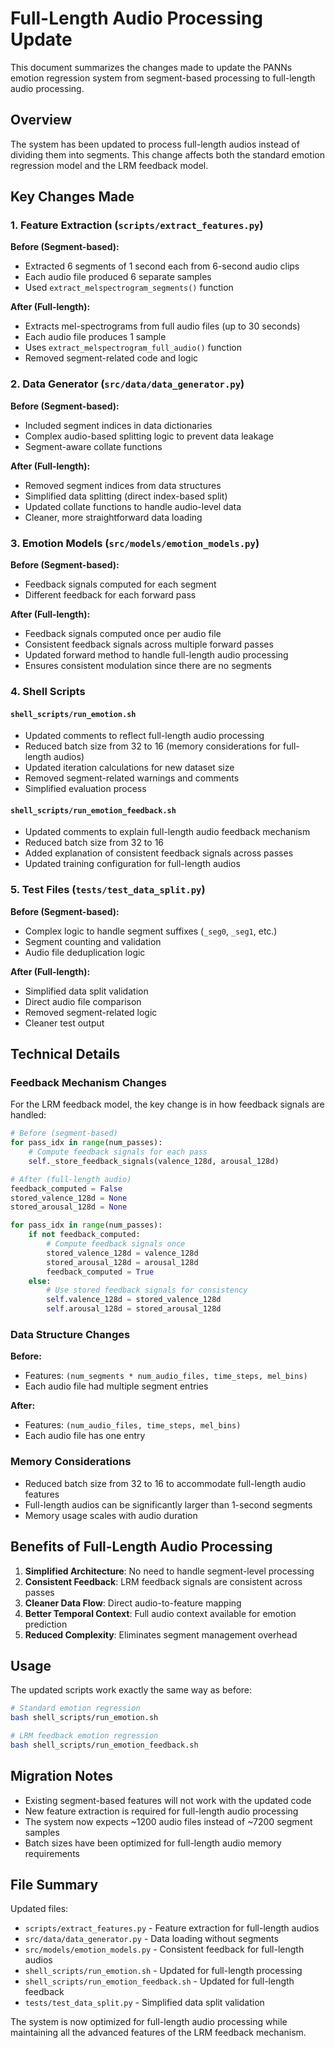 # Full-Length Audio Processing Update

This document summarizes the changes made to update the PANNs emotion regression system from segment-based processing to full-length audio processing.

## Overview

The system has been updated to process full-length audios instead of dividing them into segments. This change affects both the standard emotion regression model and the LRM feedback model.

## Key Changes Made

### 1. Feature Extraction (`scripts/extract_features.py`)

**Before (Segment-based):**
- Extracted 6 segments of 1 second each from 6-second audio clips
- Each audio file produced 6 separate samples
- Used `extract_melspectrogram_segments()` function

**After (Full-length):**
- Extracts mel-spectrograms from full audio files (up to 30 seconds)
- Each audio file produces 1 sample
- Uses `extract_melspectrogram_full_audio()` function
- Removed segment-related code and logic

### 2. Data Generator (`src/data/data_generator.py`)

**Before (Segment-based):**
- Included segment indices in data dictionaries
- Complex audio-based splitting logic to prevent data leakage
- Segment-aware collate functions

**After (Full-length):**
- Removed segment indices from data structures
- Simplified data splitting (direct index-based split)
- Updated collate functions to handle audio-level data
- Cleaner, more straightforward data loading

### 3. Emotion Models (`src/models/emotion_models.py`)

**Before (Segment-based):**
- Feedback signals computed for each segment
- Different feedback for each forward pass

**After (Full-length):**
- Feedback signals computed once per audio file
- Consistent feedback signals across multiple forward passes
- Updated forward method to handle full-length audio processing
- Ensures consistent modulation since there are no segments

### 4. Shell Scripts

#### `shell_scripts/run_emotion.sh`
- Updated comments to reflect full-length audio processing
- Reduced batch size from 32 to 16 (memory considerations for full-length audios)
- Updated iteration calculations for new dataset size
- Removed segment-related warnings and comments
- Simplified evaluation process

#### `shell_scripts/run_emotion_feedback.sh`
- Updated comments to explain full-length audio feedback mechanism
- Reduced batch size from 32 to 16
- Added explanation of consistent feedback signals across passes
- Updated training configuration for full-length audios

### 5. Test Files (`tests/test_data_split.py`)

**Before (Segment-based):**
- Complex logic to handle segment suffixes (`_seg0`, `_seg1`, etc.)
- Segment counting and validation
- Audio file deduplication logic

**After (Full-length):**
- Simplified data split validation
- Direct audio file comparison
- Removed segment-related logic
- Cleaner test output

## Technical Details

### Feedback Mechanism Changes

For the LRM feedback model, the key change is in how feedback signals are handled:

```python
# Before (segment-based)
for pass_idx in range(num_passes):
    # Compute feedback signals for each pass
    self._store_feedback_signals(valence_128d, arousal_128d)

# After (full-length audio)
feedback_computed = False
stored_valence_128d = None
stored_arousal_128d = None

for pass_idx in range(num_passes):
    if not feedback_computed:
        # Compute feedback signals once
        stored_valence_128d = valence_128d
        stored_arousal_128d = arousal_128d
        feedback_computed = True
    else:
        # Use stored feedback signals for consistency
        self.valence_128d = stored_valence_128d
        self.arousal_128d = stored_arousal_128d
```

### Data Structure Changes

**Before:**
- Features: `(num_segments * num_audio_files, time_steps, mel_bins)`
- Each audio file had multiple segment entries

**After:**
- Features: `(num_audio_files, time_steps, mel_bins)`
- Each audio file has one entry

### Memory Considerations

- Reduced batch size from 32 to 16 to accommodate full-length audio features
- Full-length audios can be significantly larger than 1-second segments
- Memory usage scales with audio duration

## Benefits of Full-Length Audio Processing

1. **Simplified Architecture**: No need to handle segment-level processing
2. **Consistent Feedback**: LRM feedback signals are consistent across passes
3. **Cleaner Data Flow**: Direct audio-to-feature mapping
4. **Better Temporal Context**: Full audio context available for emotion prediction
5. **Reduced Complexity**: Eliminates segment management overhead

## Usage

The updated scripts work exactly the same way as before:

```bash
# Standard emotion regression
bash shell_scripts/run_emotion.sh

# LRM feedback emotion regression
bash shell_scripts/run_emotion_feedback.sh
```

## Migration Notes

- Existing segment-based features will not work with the updated code
- New feature extraction is required for full-length audio processing
- The system now expects ~1200 audio files instead of ~7200 segment samples
- Batch sizes have been optimized for full-length audio memory requirements

## File Summary

Updated files:
- `scripts/extract_features.py` - Feature extraction for full-length audios
- `src/data/data_generator.py` - Data loading without segments
- `src/models/emotion_models.py` - Consistent feedback for full-length audios
- `shell_scripts/run_emotion.sh` - Updated for full-length processing
- `shell_scripts/run_emotion_feedback.sh` - Updated for full-length feedback
- `tests/test_data_split.py` - Simplified data split validation

The system is now optimized for full-length audio processing while maintaining all the advanced features of the LRM feedback mechanism. 